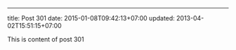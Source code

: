 ---
title: Post 301
date: 2015-01-08T09:42:13+07:00
updated: 2013-04-02T15:51:15+07:00

This is content of post 301